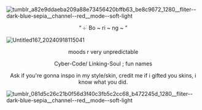 ![tumblr_a82e9ddaeba209a88e73456420bffb63_be8c9672_1280__fliter--dark-blue-sepia__channel--red__mode--soft-light](https://github.com/user-attachments/assets/058043b6-ba41-4fc7-9761-f77f815215ed)

<p align="center"> “ ⊹ ࣪ Bo ~ ri ~ ng ~ ” </p>

![Untitled167_20240918115041](https://github.com/user-attachments/assets/2554afca-1ad1-4ec4-9577-2fcf94aebb07)


<p align="center"> moods r very unpredictable</p>

<p align="center"> Cyber-Code/ Linking-Soul ; fun names </p>

<p align="center"> Ask if you're gonna inspo in my style/skin, credit me if i gifted you skins, i know what you did. </p>

![tumblr_081d5c26c21b0f56d3f40c3fb5c2cc68_b472245d_1280__fliter--dark-blue-sepia__channel--red__mode--soft-light](https://github.com/user-attachments/assets/2ae090aa-ca8e-44be-b644-559a884874d9)
